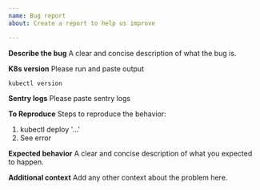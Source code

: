 ```yaml
---
name: Bug report
about: Create a report to help us improve

---
```


**Describe the bug**
A clear and concise description of what the bug is.


**K8s version**
Please run and paste output
```bash
kubectl version
```

**Sentry logs**
Please paste sentry logs

**To Reproduce**
Steps to reproduce the behavior:
1. kubectl deploy '...'
2. See error

**Expected behavior**
A clear and concise description of what you expected to happen.

**Additional context**
Add any other context about the problem here.
